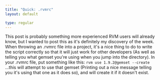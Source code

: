 ```yaml
---
title: "Quick: .rvmrc"
layout: default

type: regular
---
```


This post is probably something more experienced RVM users will already know,
but I wanted to post this as it's definitely my discovery of the week. When
throwing an .rvmrc file into a project, it's a nice thing to do to write the
script correctly so that it will just work for other developers (As well as
telling you what gemset you're using when you jump into the directory). In your
.rvmrc file, put something like this: `rvm use 1.9.2@gemset --create` ...this
will attempt to use that gemset (Printing out a nice message telling you it's
using that one as it does so), and will create it if it doesn't exist.

